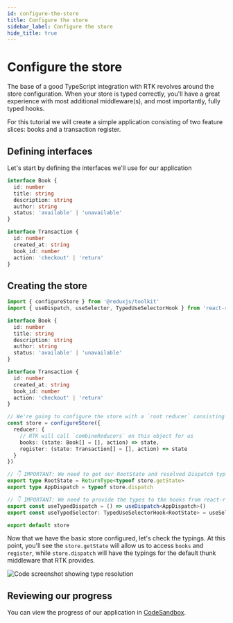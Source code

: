 ```yaml
---
id: configure-the-store
title: Configure the store
sidebar_label: Configure the store
hide_title: true
---
```


# Configure the store

The base of a good TypeScript integration with RTK revolves around the store configuration. When your store is typed correctly, you'll have a great experience with most additional middleware(s), and most importantly, fully typed hooks.

For this tutorial we will create a simple application consisting of two feature slices: books and a transaction register.

## Defining interfaces

Let's start by defining the interfaces we'll use for our application

```ts
interface Book {
  id: number
  title: string
  description: string
  author: string
  status: 'available' | 'unavailable'
}

interface Transaction {
  id: number
  created_at: string
  book_id: number
  action: 'checkout' | 'return'
}
```

## Creating the store

```ts
import { configureStore } from '@reduxjs/toolkit'
import { useDispatch, useSelector, TypedUseSelectorHook } from 'react-redux'

interface Book {
  id: number
  title: string
  description: string
  author: string
  status: 'available' | 'unavailable'
}

interface Transaction {
  id: number
  created_at: string
  book_id: number
  action: 'checkout' | 'return'
}

// We're going to configure the store with a `root reducer` consisting of `books` and `register`.
const store = configureStore({
  reducer: {
    // RTK will call `combineReducers` on this object for us
    books: (state: Book[] = [], action) => state,
    register: (state: Transaction[] = [], action) => state
  }
})

// 👇 IMPORTANT: We need to get our RootState and resolved Dispatch types from the store
export type RootState = ReturnType<typeof store.getState>
export type AppDispatch = typeof store.dispatch

// 👇 IMPORTANT: We need to provide the types to the hooks from react-redux for use in components
export const useTypedDispatch = () => useDispatch<AppDispatch>()
export const useTypedSelector: TypedUseSelectorHook<RootState> = useSelector

export default store
```

Now that we have the basic store configured, let's check the typings. At this point, you'll see the `store.getState` will allow us to access `books` and `register`, while `store.dispatch` will have the typings for the default thunk middleware that RTK provides.

![Code screenshot showing type resolution](/assets/tutorials/typescript/typescript-tutorial-1-getstate-resolved.png)

## Reviewing our progress

You can view the progress of our application in [CodeSandbox](https://codesandbox.io/s/rtk-typescript-tutorial-1-configure-store-43lqm?file=/src/store.ts).
